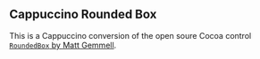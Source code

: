 Cappuccino Rounded Box
----------------------

This is a Cappuccino conversion of the open soure Cocoa control [`RoundedBox` by Matt Gemmell](http://mattgemmell.com/source/).
